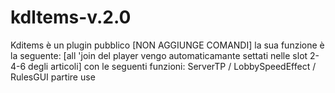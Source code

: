 # kdltems-v.2.0
Kditems è un plugin pubblico [NON AGGIUNGE COMANDI] la sua funzione è la seguente: [all 'join del player vengo automaticamante settati nelle slot 2-4-6 degli articoli] con le seguenti funzioni: ServerTP / LobbySpeedEffect / RulesGUI 
partire use
